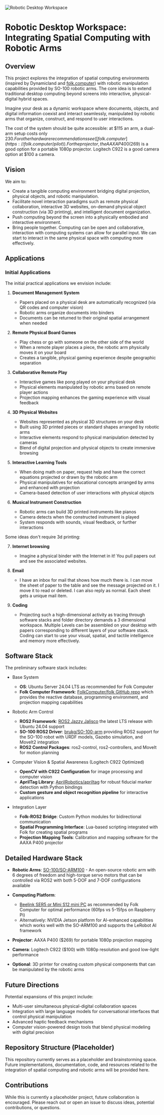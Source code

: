 ![Robotic Desktop Workspace](https://github.com/morganrivers/spatial_computing/blob/main/DALL%C2%B7E%202025-03-22%2013.34.45%20-%20A%20high-tech%20workspace%20featuring%20a%20pair%20of%20SO-100%20robotic%20arms%20with%20precise%20pincers%2C%20actively%20organizing%20printed%20pieces%20of%20paper%20and%20small%203D-printed%20c.webp?raw=true)

# Robotic Desktop Workspace: Integrating Spatial Computing with Robotic Arms

## Overview
This project explores the integration of spatial computing environments (inspired by Dynamicland and [folk.computer](https://folk.computer/)) with robotic manipulation capabilities provided by SO-100 robotic arms. The core idea is to extend traditional desktop computing beyond screens into interactive, physical-digital hybrid spaces.

Imagine your desk as a dynamic workspace where documents, objects, and digital information coexist and interact seamlessly, manipulated by robotic arms that organize, construct, and respond to user interactions.

The cost of the system should be quite accessible: at $115 an arm, a dual-arm setup costs only $230. For other hardware recommendations see ([folk.computer](https://folk.computer/pilot)). For the projector, the AAXA P400 ($269) is a good option for a portable 1080p projector. Logitech C922 is a good camera option at $100 a camera.

## Vision
We aim to:

- Create a tangible computing environment bridging digital projection, physical objects, and robotic manipulation.
- Facilitate novel interaction paradigms such as remote physical collaboration, interactive 3D websites, on-demand physical object construction (via 3D printing), and intelligent document organization.
- Push computing beyond the screen into a physically embodied and interactive environment.
- Bring people together. Computing can be open and collaborative, interaction with computing systems can allow for parallel input. We can start to interact in the same physical space with computing more effectively.

## Applications

### Initial Applications
The initial practical applications we envision include:

1. **Document Management System**
   - Papers placed on a physical desk are automatically recognized (via QR codes and computer vision)
   - Robotic arms organize documents into binders
   - Documents can be returned to their original spatial arrangement when needed

2. **Remote Physical Board Games**
   - Play chess or go with someone on the other side of the world
   - When a remote player places a piece, the robotic arm physically moves it on your board
   - Creates a tangible, physical gaming experience despite geographic separation

3. **Collaborative Remote Play**
   - Interactive games like pong played on your physical desk
   - Physical elements manipulated by robotic arms based on remote player actions
   - Projection mapping enhances the gaming experience with visual feedback

4. **3D Physical Websites**
   - Websites represented as physical 3D structures on your desk
   - Built using 3D printed pieces or standard shapes arranged by robotic arms
   - Interactive elements respond to physical manipulation detected by cameras
   - Blend of digital projection and physical objects to create immersive browsing

5. **Interactive Learning Tools**
   - When doing math on paper, request help and have the correct equations projected or drawn by the robotic arm
   - Physical manipulatives for educational concepts arranged by arms and enhanced with projection
   - Camera-based detection of user interactions with physical objects

6. **Musical Instrument Construction**
   - Robotic arms can build 3D printed instruments like pianos
   - Camera detects when the constructed instrument is played
   - System responds with sounds, visual feedback, or further interactions

Some ideas don't require 3d printing:
  
7. **Internet browsing**
   - Imagine a physical binder with the Internet in it! You pull papers out and see the associated websites.

8. **Email**
   - I have an inbox for mail that shows how much there is. I can move the sheet of paper to the table and see the message projected on it. I move it to read or deleted. I can also reply as normal. Each sheet gets a unique mail item.

9. **Coding**
    - Projecting such a high-dimensional activity as tracing through software stacks and folder directory demands a 3 dimensional workspace. Multiple Levels can be assembled on your desktop with papers corresponding to different layers of your software stack. Coding can start to use your visual, spatial, and tactile intelligence and memory more effectively. 
     
## Software Stack
The preliminary software stack includes:

- Base System
  - **OS**: Ubuntu Server 24.04 LTS as recommended for Folk Computer
  - **Folk Computer Framework**: [FolkComputer/folk GitHub repo](https://github.com/FolkComputer/folk) which provides the reactive database, programming environment, and projection mapping capabilities

- Robotic Arm Control
  - **ROS2 Framework**: [ROS2 Jazzy Jalisco](https://www.ros.org/) the latest LTS release with Ubuntu 24.04 support
  - **SO-100 ROS2 Driver**: [brukg/SO-100-arm](https://github.com/brukg/SO-100-arm) providing ROS2 support for the SO-100 robot with URDF models, Gazebo simulation, and MoveIt2 integration
  - **ROS2 Control Packages**: ros2-control, ros2-controllers, and MoveIt for motion planning

- Computer Vision & Spatial Awareness (Logitech C922 Optimized)
  - **OpenCV with C922 Configuration** for image processing and computer vision
  - **AprilTag Library**: [AprilRobotics/apriltag](https://github.com/AprilRobotics/apriltag) for robust fiducial marker detection with Python bindings
  - **Custom gesture and object recognition pipeline** for interactive applications

- Integration Layer
  - **Folk-ROS2 Bridge**: Custom Python modules for bidirectional communication
  - **Spatial Programming Interface**: Lua-based scripting integrated with Folk for creating spatial programs
  - **Projection Mapping Tools**: Calibration and mapping software for the AAXA P400 projector

## Detailed Hardware Stack

- **Robotic Arms**: [SO-100/SO-ARM100](https://github.com/TheRobotStudio/SO-ARM100) - An open-source robotic arm with 6 degrees of freedom and high-torque servo motors that can be controlled via ROS2 with both 5-DOF and 7-DOF configurations available

- **Computing Platform**: 
  - [Beelink SER5 or Mini S12 mini PC](https://folk.computer/pilot) as recommended by Folk Computer for optimal performance (60fps vs 5-15fps on Raspberry Pi)
  - Alternatively: NVIDIA Jetson platform for AI-enhanced capabilities which works well with the SO-ARM100 and supports the LeRobot AI framework

- **Projector**: AAXA P400 ($269) for portable 1080p projection mapping

- **Camera**: Logitech C922 ($100) with 1080p resolution and good low-light performance

- **Optional**: 3D printer for creating custom physical components that can be manipulated by the robotic arms

## Future Directions
Potential expansions of this project include:

- Multi-user simultaneous physical-digital collaboration spaces
- Integration with large language models for conversational interfaces that control physical manipulation
- Advanced haptic feedback mechanisms
- Computer vision-powered design tools that blend physical modeling with digital precision
  
## Repository Structure (Placeholder)
This repository currently serves as a placeholder and brainstorming space. Future implementations, documentation, code, and resources related to the integration of spatial computing and robotic arms will be provided here.

## Contributions
While this is currently a placeholder project, future collaboration is encouraged. Please reach out or open an issue to discuss ideas, potential contributions, or questions.

